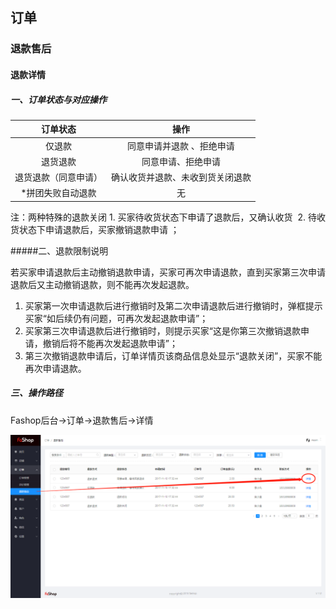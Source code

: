 ## 订单

### 退款售后

#### 退款详情

##### 一、订单状态与对应操作

|       订单状态       |               操作               |
| :------------------: | :------------------------------: |
|        仅退款        |    同意申请并退款 、拒绝申请     |
|       退货退款       |        同意申请、拒绝申请        |
| 退货退款（同意申请） | 确认收货并退款、未收到货关闭退款 |
|  *拼团失败自动退款   |                无                |

注：两种特殊的退款关闭 1. 买家待收货状态下申请了退款后，又确认收货  2. 待收货状态下申请退款后，买家撤销退款申请 ；

#####二、退款限制说明

若买家申请退款后主动撤销退款申请，买家可再次申请退款，直到买家第三次申请退款后又主动撤销退款，则不能再次发起退款。

1. 买家第一次申请退款后进行撤销时及第二次申请退款后进行撤销时，弹框提示买家“如后续仍有问题，可再次发起退款申请”；
2. 买家第三次申请退款后进行撤销时，则提示买家“这是你第三次撤销退款申请，撤销后将不能再次发起退款申请”；
3. 第三次撤销退款申请后，订单详情页该商品信息处显示“退款关闭”，买家不能再次申请退款。

##### 三、操作路径

Fashop后台→订单→退款售后→详情

![](./images/huang_Refund2.png)